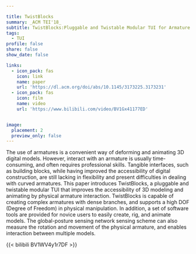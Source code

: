 ```yaml
---

title: TwistBlocks
summary: _ACM TEI'18_
subtitle: TwistBlocks:Pluggable and Twistable Modular TUI for Armature Interaction in 3D Design -- _ACM TEI'18_
tags:
  - TUI
profile: false
share: false
show_date: false

links:
  - icon_pack: fas
    icon: link
    name: paper
    url: 'https://dl.acm.org/doi/abs/10.1145/3173225.3173231'
  - icon_pack: fas
    icon: film
    name: video
    url: 'https://www.bilibili.com/video/BV1Gx41177ED'


image: 
  placement: 2
  preview_only: false
---
```

The use of armatures is a convenient way of deforming and animating 3D digital models. However, interact with an armature is usually time-consuming, and often requires professional skills. Tangible interfaces, such as building blocks, while having improved the accessibility of digital construction, are still lacking in flexibility and present difficulties in dealing with curved armatures. This paper introduces TwistBlocks, a pluggable and twistable modular TUI that improves the accessibility of 3D modeling and animating by physical armature interaction. TwistBlocks is capable of creating complex armatures with dense branches, and supports a high DOF (Degree of Freedom) in physical manipulation. In addition, a set of software tools are provided for novice users to easily create, rig, and animate models. The global-posture sensing network sensing scheme can also measure the rotation and movement of the physical armature, and enables interaction between multiple models.

{{< bilibili BV1WV4y1r7DF >}}